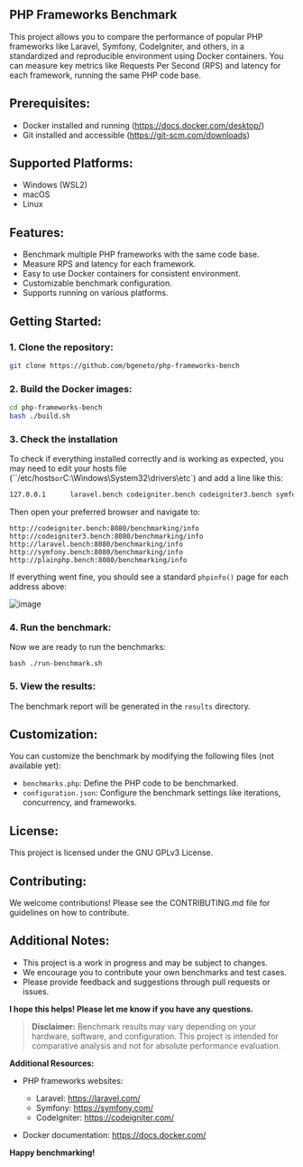 ## PHP Frameworks Benchmark

This project allows you to compare the performance of popular PHP frameworks like Laravel, Symfony, CodeIgniter, and others, in a standardized and reproducible environment using Docker containers. You can measure key metrics like Requests Per Second (RPS) and latency for each framework, running the same PHP code base.

## Prerequisites:

- Docker installed and running (https://docs.docker.com/desktop/)
- Git installed and accessible (https://git-scm.com/downloads)

## Supported Platforms:

- Windows (WSL2)
- macOS
- Linux

## Features:

- Benchmark multiple PHP frameworks with the same code base.
- Measure RPS and latency for each framework.
- Easy to use Docker containers for consistent environment.
- Customizable benchmark configuration.
- Supports running on various platforms.

## Getting Started:

### 1.  Clone the repository:

```bash
git clone https://github.com/bgeneto/php-frameworks-bench
```

### 2. Build the Docker images:

```bash
cd php-frameworks-bench
bash ./build.sh
```

### 3. Check the installation

To check if everything installed correctly and is working as expected, you may need to edit your hosts file (``/etc/hosts` or `C:\Windows\System32\drivers\etc`) and add a line like this:

```bat
127.0.0.1      laravel.bench codeigniter.bench codeigniter3.bench symfony.bench plainphp.bench
```

Then open your preferred browser and navigate to: 

```
http://codeigniter.bench:8080/benchmarking/info
http://codeigniter3.bench:8080/benchmarking/info
http://laravel.bench:8080/benchmarking/info
http://symfony.bench:8080/benchmarking/info
http://plainphp.bench:8080/benchmarking/info
```

If everything went fine, you should see a standard `phpinfo()` page for each address above:

![image](https://github.com/bgeneto/php-frameworks-bench/assets/473074/82b1fb4d-c1c6-46fb-ab46-ea919be10632)

### 4. Run the benchmark:

Now we are ready to run the benchmarks:

```
bash ./run-benchmark.sh
```


### 5. View the results:

The benchmark report will be generated in the `results` directory.

## Customization:

You can customize the benchmark by modifying the following files (not available yet):

- `benchmarks.php`: Define the PHP code to be benchmarked.
- `configuration.json`: Configure the benchmark settings like iterations, concurrency, and frameworks.


## License:

This project is licensed under the GNU GPLv3 License.


## Contributing:

We welcome contributions! Please see the CONTRIBUTING.md file for guidelines on how to contribute.


## Additional Notes:

- This project is a work in progress and may be subject to changes.
- We encourage you to contribute your own benchmarks and test cases.
- Please provide feedback and suggestions through pull requests or issues.



**I hope this helps! Please let me know if you have any questions.**



> **Disclaimer:** Benchmark results may vary depending on your hardware, software, and configuration. This project is intended for comparative analysis and not for absolute performance evaluation.



**Additional Resources:**

- PHP frameworks websites:

  - Laravel: https://laravel.com/
  - Symfony: https://symfony.com/
  - CodeIgniter: https://codeigniter.com/
- Docker documentation: https://docs.docker.com/



**Happy benchmarking!**


